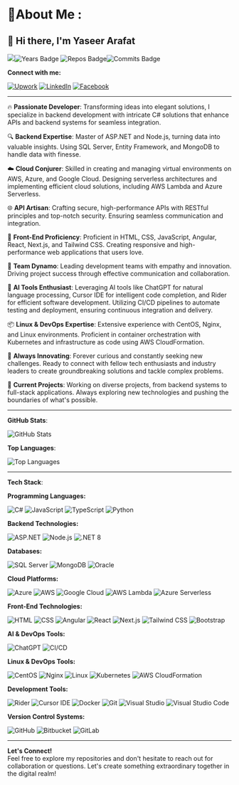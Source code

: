 
# 💫About Me :
## 👋 Hi there, I'm Yaseer Arafat  
![](https://komarev.com/ghpvc/?username=emonarafat&color=blue)![Years Badge](https://badges.pufler.dev/years/emonarafat?&style=flat&color=black&labelColor=purple) ![Repos Badge](https://badges.pufler.dev/repos/emonarafat?&style=flat&color=black&labelColor=indigo)![Commits Badge](https://badges.pufler.dev/commits/monthly/emonarafat?&style=flat&color=black&labelColor=magenta)


**Connect with me:**

[![Upwork](https://img.shields.io/badge/-Upwork-6FDA44?logo=upwork&logoColor=white&style=flat-square)](https://www.upwork.com/freelancers/~019243c0d9b337e319)
[![LinkedIn](https://img.shields.io/badge/-LinkedIn-0077B5?logo=linkedin&logoColor=white&style=flat-square)](https://www.linkedin.com/in/yaseerarafat)
[![Facebook](https://img.shields.io/badge/-Facebook-1877F2?logo=facebook&logoColor=white&style=flat-square)](https://www.facebook.com/emon.arafat)



---

🔥 **Passionate Developer**: Transforming ideas into elegant solutions, I specialize in backend development with intricate C# solutions that enhance APIs and backend systems for seamless integration.

🔍 **Backend Expertise**: Master of ASP.NET and Node.js, turning data into valuable insights. Using SQL Server, Entity Framework, and MongoDB to handle data with finesse.

☁️ **Cloud Conjurer**: Skilled in creating and managing virtual environments on AWS, Azure, and Google Cloud. Designing serverless architectures and implementing efficient cloud solutions, including AWS Lambda and Azure Serverless.

🌐 **API Artisan**: Crafting secure, high-performance APIs with RESTful principles and top-notch security. Ensuring seamless communication and integration.

🎨 **Front-End Proficiency**: Proficient in HTML, CSS, JavaScript, Angular, React, Next.js, and Tailwind CSS. Creating responsive and high-performance web applications that users love.

🌟 **Team Dynamo**: Leading development teams with empathy and innovation. Driving project success through effective communication and collaboration.

🤖 **AI Tools Enthusiast**: Leveraging AI tools like ChatGPT for natural language processing, Cursor IDE for intelligent code completion, and Rider for efficient software development. Utilizing CI/CD pipelines to automate testing and deployment, ensuring continuous integration and delivery.

📦 **Linux & DevOps Expertise**: Extensive experience with CentOS, Nginx, and Linux environments. Proficient in container orchestration with Kubernetes and infrastructure as code using AWS CloudFormation.

🔮 **Always Innovating**: Forever curious and constantly seeking new challenges. Ready to connect with fellow tech enthusiasts and industry leaders to create groundbreaking solutions and tackle complex problems.

🚀 **Current Projects**: Working on diverse projects, from backend systems to full-stack applications. Always exploring new technologies and pushing the boundaries of what's possible.

---

**GitHub Stats**:

![GitHub Stats](https://github-readme-stats.vercel.app/api?username=emonarafat&show_icons=true&theme=radical)

**Top Languages**:

![Top Languages](https://github-readme-stats.vercel.app/api/top-langs/?username=emonarafat&layout=compact&theme=radical)

---

**Tech Stack**:

**Programming Languages:**

![C#](https://img.shields.io/badge/-C%23-239120?logo=c-sharp&logoColor=white&style=flat-square)
![JavaScript](https://img.shields.io/badge/-JavaScript-F7DF1E?logo=javascript&logoColor=black&style=flat-square)
![TypeScript](https://img.shields.io/badge/-TypeScript-007ACC?logo=typescript&logoColor=white&style=flat-square)
![Python](https://img.shields.io/badge/-Python-3776AB?logo=python&logoColor=white&style=flat-square)

**Backend Technologies:**

![ASP.NET](https://img.shields.io/badge/-ASP.NET-5C2D91?logo=dotnet&logoColor=white&style=flat-square)
![Node.js](https://img.shields.io/badge/-Node.js-339933?logo=node.js&logoColor=white&style=flat-square)
![.NET 8](https://img.shields.io/badge/-.NET%208-512BD4?logo=dotnet&logoColor=white&style=flat-square)

**Databases:**

![SQL Server](https://img.shields.io/badge/-SQL%20Server-CC2927?logo=microsoft-sql-server&logoColor=white&style=flat-square)
![MongoDB](https://img.shields.io/badge/-MongoDB-47A248?logo=mongodb&logoColor=white&style=flat-square)
![Oracle](https://img.shields.io/badge/-Oracle-F80000?logo=oracle&logoColor=white&style=flat-square)

**Cloud Platforms:**

![Azure](https://img.shields.io/badge/-Azure-0078D4?logo=microsoft-azure&logoColor=white&style=flat-square)
![AWS](https://img.shields.io/badge/-AWS-232F3E?logo=amazon-aws&logoColor=white&style=flat-square)
![Google Cloud](https://img.shields.io/badge/-Google%20Cloud-4285F4?logo=google-cloud&logoColor=white&style=flat-square)
![AWS Lambda](https://img.shields.io/badge/-AWS%20Lambda-FF9900?logo=aws-lambda&logoColor=white&style=flat-square)
![Azure Serverless](https://img.shields.io/badge/-Azure%20Serverless-0078D4?logo=microsoft-azure&logoColor=white&style=flat-square)

**Front-End Technologies:**

![HTML](https://img.shields.io/badge/-HTML5-E34F26?logo=html5&logoColor=white&style=flat-square)
![CSS](https://img.shields.io/badge/-CSS3-1572B6?logo=css3&logoColor=white&style=flat-square)
![Angular](https://img.shields.io/badge/-Angular-DD0031?logo=angular&logoColor=white&style=flat-square)
![React](https://img.shields.io/badge/-React-61DAFB?logo=react&logoColor=black&style=flat-square)
![Next.js](https://img.shields.io/badge/-Next.js-000000?logo=nextdotjs&logoColor=white&style=flat-square)
![Tailwind CSS](https://img.shields.io/badge/-Tailwind%20CSS-06B6D4?logo=tailwind-css&logoColor=white&style=flat-square)
![Bootstrap](https://img.shields.io/badge/-Bootstrap-7952B3?logo=bootstrap&logoColor=white&style=flat-square)

**AI & DevOps Tools:**

![ChatGPT](https://img.shields.io/badge/-ChatGPT-00A67E?logo=openai&logoColor=white&style=flat-square)
![CI/CD](https://img.shields.io/badge/-CI%2FCD-3DDC84?logo=github-actions&logoColor=white&style=flat-square)

**Linux & DevOps Tools:**

![CentOS](https://img.shields.io/badge/-CentOS-262577?logo=centos&logoColor=white&style=flat-square)
![Nginx](https://img.shields.io/badge/-Nginx-009639?logo=nginx&logoColor=white&style=flat-square)
![Linux](https://img.shields.io/badge/-Linux-FCC624?logo=linux&logoColor=white&style=flat-square)
![Kubernetes](https://img.shields.io/badge/-Kubernetes-326CE5?logo=kubernetes&logoColor=white&style=flat-square)
![AWS CloudFormation](https://img.shields.io/badge/-AWS%20CloudFormation-232F3E?logo=amazon-aws&logoColor=white&style=flat-square)

**Development Tools:**

![Rider](https://img.shields.io/badge/-Rider-000000?logo=jetbrains&logoColor=white&style=flat-square)
![Cursor IDE](https://img.shields.io/badge/-Cursor%20IDE-4B32C3?logo=visual-studio-code&logoColor=white&style=flat-square)
![Docker](https://img.shields.io/badge/-Docker-2496ED?logo=docker&logoColor=white&style=flat-square)
![Git](https://img.shields.io/badge/-Git-F05032?logo=git&logoColor=white&style=flat-square)
![Visual Studio](https://img.shields.io/badge/-Visual%20Studio-5C2D91?logo=visual-studio&logoColor=white&style=flat-square)
![Visual Studio Code](https://img.shields.io/badge/-VS%20Code-007ACC?logo=visual-studio-code&logoColor=white&style=flat-square)

**Version Control Systems:**

![GitHub](https://img.shields.io/badge/-GitHub-181717?logo=github&logoColor=white&style=flat-square)
![Bitbucket](https://img.shields.io/badge/-Bitbucket-0052CC?logo=bitbucket&logoColor=white&style=flat-square)
![GitLab](https://img.shields.io/badge/-GitLab-FC6D26?logo=gitlab&logoColor=white&style=flat-square)

---
**Let's Connect!**  
Feel free to explore my repositories and don't hesitate to reach out for collaboration or questions. Let's create something extraordinary together in the digital realm!
